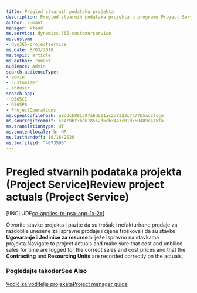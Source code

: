 ```yaml
---
title: Pregled stvarnih podataka projekta
description: Pregled stvarnih podataka projekta u programu Project Service
author: rumant
manager: kfend
ms.service: dynamics-365-customerservice
ms.custom:
- dyn365-projectservice
ms.date: 8/03/2018
ms.topic: article
ms.author: rumant
audience: Admin
search.audienceType:
- admin
- customizer
- enduser
search.app:
- D365CE
- D365PS
- ProjectOperations
ms.openlocfilehash: a8ddcb891597a6d501ac2d7323c7a77b5ac2fcce
ms.sourcegitcommit: 5c4c9bf3ba018562d6cb3443c01d550489c415fa
ms.translationtype: HT
ms.contentlocale: hr-HR
ms.lasthandoff: 10/16/2020
ms.locfileid: "4073595"
---
```

# <a name="review-project-actuals-project-service"></a><span data-ttu-id="9e081-103">Pregled stvarnih podataka projekta (Project Service)</span><span class="sxs-lookup"><span data-stu-id="9e081-103">Review project actuals (Project Service)</span></span>

[!INCLUDE[cc-applies-to-psa-app-1x-2x](../includes/cc-applies-to-psa-app-1x-2x.md)]

<span data-ttu-id="9e081-104">Otvorite stavke projekta i pazite da su trošak i nefakturirane prodaje za razdoblje unesene za ispravne prodaje i cijene troškova i da su stavke **Ugovaranje** i **Jedinice za resurse** bilježe ispravno na stavkama projekta.</span><span class="sxs-lookup"><span data-stu-id="9e081-104">Navigate to project actuals and make sure that cost and unbilled sales for time are logged for the correct sales and cost prices and that the **Contracting** and **Resourcing Units** are recorded correctly on the actuals.</span></span>  
  
### <a name="see-also"></a><span data-ttu-id="9e081-105">Pogledajte također</span><span class="sxs-lookup"><span data-stu-id="9e081-105">See Also</span></span>  
 [<span data-ttu-id="9e081-106">Vodič za voditelje projekata</span><span class="sxs-lookup"><span data-stu-id="9e081-106">Project manager guide</span></span>](../psa/project-manager-guide.md)
